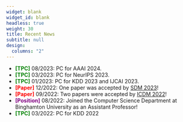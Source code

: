 ```yaml
---
widget: blank
widget_id: blank
headless: true
weight: 30
title: Recent News
subtitle: null
design:
  columns: "2"
---
```

* **<font color="green">\[TPC]</font>** 08/2023: PC for AAAI 2024.
* **<font color="green">\[TPC]</font>** 03/2023: PC for NeurIPS 2023.
* **<font color="green">\[TPC]</font>** 01/2023: PC for KDD 2023 and IJCAI 2023.
* **<font color="red">\[Paper]</font>** 12/2022: One paper was accepted by [SDM 2023](https://www.siam.org/conferences/cm/conference/sdm23)!﻿
* **<font color="red">\[Paper]</font>** 09/2022: Two papers were accepted by [ICDM 2022](https://icdm22.cse.usf.edu/)!
* **<font color="purple">\[Position]</font>** 08/2022: Joined the Computer Science Department at Binghamton University as an Assistant Professor!
* **<font color="green">\[TPC]</font>** 03/2022: PC for KDD 2022